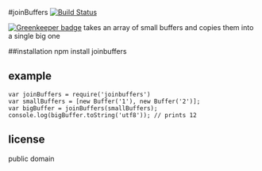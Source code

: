 #joinBuffers [![Build Status](https://secure.travis-ci.org/Bonuspunkt/joinbuffers.png)](http://travis-ci.org/Bonuspunkt/joinbuffers)

[![Greenkeeper badge](https://badges.greenkeeper.io/Bonuspunkt/joinbuffers.svg)](https://greenkeeper.io/)
takes an array of small buffers and copies them into a single big one

##installation
    npm install joinbuffers

## example

    var joinBuffers = require('joinbuffers')
    var smallBuffers = [new Buffer('1'), new Buffer('2')];
    var bigBuffer = joinBuffers(smallBuffers);
    console.log(bigBuffer.toString('utf8')); // prints 12

## license
public domain